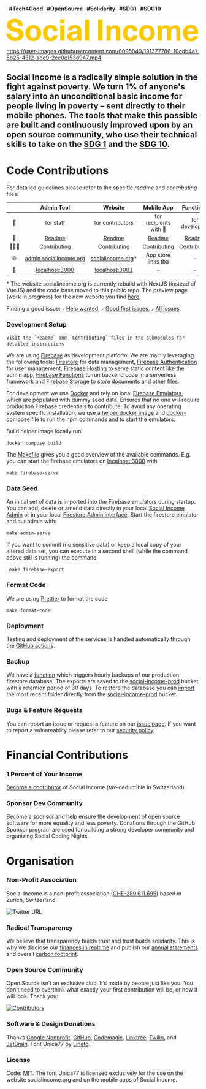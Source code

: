 #### &nbsp;&nbsp;#Tech4Good &nbsp;&nbsp;#OpenSource &nbsp;&nbsp;#Solidarity &nbsp;&nbsp;#SDG1 &nbsp;&nbsp;#SDG10

![Social Income Logo](https://github.com/socialincome-san/public/blob/main/shared/assets/logos/logo_color@500px.png?raw=true)

https://user-images.githubusercontent.com/6095849/191377786-10cdb4a1-5b25-4512-ade9-2cc0e153d947.mp4

## Social Income is a radically simple solution in the fight against poverty. We turn 1% of anyone's salary into an unconditional basic income for people living in poverty – sent directly to their mobile phones. The tools that make this possible are built and continuously improved upon by an open source community, who use their technical skills to take on the [SDG 1](https://sdgs.un.org/goals/goal1) and the [SDG 10](https://sdgs.un.org/goals/goal10).

# Code Contributions

For detailed guidelines please refer to the specific _readme_ and
_contributing_ files:

|     |                        Admin Tool                        |                     Website                     |                   Mobile App                   |                 Functions                 |                             UI                             |
| :-: | :------------------------------------------------------: | :---------------------------------------------: | :--------------------------------------------: | :---------------------------------------: | :--------------------------------------------------------: |
| 👥  |                        for staff                         |                for contributors                 |             for recipients with 📱             |              for developers               |                       for developers                       |
| 📝  |                [Readme](admin/README.md)                 |           [Readme](website/README.md)           |       [Readme](recipients_app/README.md)       |       [Readme](functions/README.md)       |                   [Readme](ui/README.md)                   |
| 👩🏻‍💻  |          [Contributing](admin/CONTRIBUTING.md)           |     [Contributing](website/CONTRIBUTING.md)     | [Contributing](recipients_app/CONTRIBUTING.md) | [Contributing](functions/CONTRIBUTING.md) |             [Contributing](ui/CONTRIBUTING.md)             |
| 🌐  | [admin.socialincome.org](https://admin.socialincome.org) | [socialincome.org](https://socialincome.org)\* |              App store links tba               |                     –                     | [SI Storybook](https://socialincome-san.github.io/public/) |
| 🔮  | [localhost:3000](http://localhost:3000) | [localhost:3001](http://localhost:3001) |               –                |                      –                      |  –  |

\* The website socialincome.org is currently rebuild with NextJS
(instead of VueJS) and the code base moved to this public repo. The
preview page (work in progress) for the new website you find
[here](https://public-dusky-eight.vercel.app).

Finding a good issue: `↗`
[Help wanted](https://github.com/socialincome-san/public/issues?q=is%3Aopen+is%3Aissue+label%3A%22good+first+issue%22),
`↗`
[Good first issues](https://github.com/socialincome-san/public/contribute),
`↗`
[All issues](https://github.com/socialincome-san/public/issues?q=is%3Aopen+is%3Aissue)

### Development Setup

```
Visit the `Readme` and `Contributing` files in the submodules for detailed instructions
```

We are using [Firebase](https://firebase.google.com) as development
platform. We are mainly leveraging the following tools:
[Firestore](https://firebase.google.com/docs/firestore) for data
management,
[Firebase Authentication](https://firebase.google.com/docs/auth) for
user management,
[Firebase Hosting](https://firebase.google.com/docs/hosting) to serve
static content like the admin app,
[Firebase Functions](https://firebase.google.com/docs/functions) to run
backend code in a serverless framework and
[Firebase Storage](https://firebase.google.com/docs/storage) to store
documents and other files.

For development we use [Docker](https://www.docker.com) and rely on
local
[Firebase Emulators](https://firebase.google.com/docs/emulator-suite),
which are populated with dummy seed data. Ensures that no one will
require production Firebase credentials to contribute. To avoid any
operating system specific installation, we use a
[helper docker image](Dockerfile) and
[docker-compose](docker-compose.yaml) file to run the npm commands and
to start the emulators.

Build helper image locally run:

```
docker compose build
```

The [Makefile](Makefile) gives you a good overview of the available
commands. E.g. you can start the firebase emulators on
[localhost:3000](http://localhost:3000) with

```
make firebase-serve
```

### Data Seed

An initial set of data is imported into the Firebase emulators during
startup. You can add, delete or amend data directly in your local
[Social Income Admin](http://localhost:3000) or in your local
[Firestore Admin Interface](http://localhost:4000/firestore/data). Start
the firestore emulator and our admin with:

```
make admin-serve
```

If you want to commit (no sensitive data) or keep a local copy of your
altered data set, you can execute in a second shell (while the command
above still is running) the command

```
 make firebase-export
```

### Format Code

We are using [Prettier](https://prettier.io) to format the code

```shell
make format-code
```

### Deployment

Testing and deployment of the services is handled automatically through
the [GitHub actions](.github/workflows).

### Backup

We have a
[function](https://console.cloud.google.com/logs/query;query=resource.type%3D%22cloud_function%22%20resource.labels.function_name%3D%22siWebFirestoreExport%22%20resource.labels.region%3D%22us-central1%22?project=social-income-prod&authuser=1&hl=en)
which triggers hourly backups of our production firestore database. The
exports are saved to the
[social-income-prod](https://console.cloud.google.com/storage/browser/social-income-prod;tab=objects?forceOnBucketsSortingFiltering=false&authuser=1&project=social-income-prod&prefix=&forceOnObjectsSortingFiltering=true)
bucket with a retention period of 30 days. To restore the database you
can
[import](https://console.cloud.google.com/firestore/import-export?authuser=1&project=social-income-prod)
the most recent folder directly from the
[social-income-prod](https://console.cloud.google.com/storage/browser/social-income-prod;tab=objects?forceOnBucketsSortingFiltering=false&authuser=1&project=social-income-prod&prefix=&forceOnObjectsSortingFiltering=true)
bucket.

### Bugs & Feature Requests

You can report an issue or request a feature on our
[issue page](https://github.com/socialincome-san/public/issues/new/choose).
If you want to report a vulnareablity please refer to our
[security policy](https://github.com/socialincome-san/public/blob/main/SECURITY.md)

# Financial Contributions

### 1 Percent of Your Income

[Become a contributor](https://socialincome.org/get-involved) of Social
Income (tax-deductible in Switzerland).

### Sponsor Dev Community

[Become a sponsor](https://github.com/sponsors/socialincome-san) and
help ensure the development of open source software for more equality
and less poverty. Donations through the GitHub Sponsor program are used
for building a strong developer community and organizing Social Coding
Nights.

# Organisation

### Non-Profit Association

Social Income is a non-profit association
([CHE-289.611.695](https://www.uid.admin.ch/Detail.aspx?uid_id=CHE-289.611.695))
based in Zurich, Switzerland.

![Twitter URL](https://img.shields.io/twitter/url?label=Follow%20%40so_income&style=social&url=https%3A%2F%2Ftwitter.com%2Fso_income)

### Radical Transparency

We believe that transparency builds trust and trust builds solidarity.
This is why we disclose our
[finances in realtime](https://socialincome.org/finances) and publish
our [annual statements](https://socialincome.org/reporting) and overall
[carbon footprint](https://socialincome.org/sustainability).

### Open Source Community

Open Source isn’t an exclusive club. It’s made by people just like you.
You don’t need to overthink what exactly your first contribution will
be, or how it will look. Thank you:

[![Contributors](https://contrib.rocks/image?repo=socialincome-san/public&columns=10)](https://github.com/socialincome-san/public/graphs/contributors)

### Software & Design Donations

Thanks [Google Nonprofit](https://www.google.com/nonprofits/),
[GitHub](https://socialimpact.github.com),
[Codemagic](https://codemagic.io/start/), [Linktree](https://linktr.ee),
[Twilio](https://twilio.org), and [JetBrain](https://www.jetbrains.com).
Font Unica77 by [Lineto](https://www.lineto.com).

### License

Code: [MIT](LICENSE). The font Unica77 is licensed exclusively for the
use on the website socialincome.org and on the mobile apps of Social
Income.
